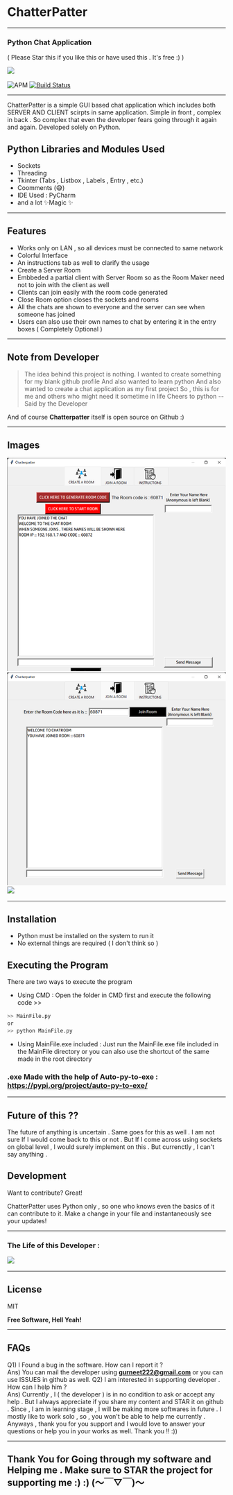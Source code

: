 # ChatterPatter
***
### **Python Chat Application**
( Please Star this if you like this or have used this . It's free :)  )

[![](https://tenor.com/view/python-powered-logo-programming-language-gif-16957606.gif)](https://tenor.com/view/python-powered-logo-programming-language-gif-16957606)

![APM](https://img.shields.io/apm/l/build?style=for-the-badge)
[![Build Status](https://travis-ci.org/joemccann/dillinger.svg?branch=master)](https://travis-ci.org/joemccann/dillinger)
***
ChatterPatter is a simple GUI based chat application which includes both SERVER AND CLIENT scirpts in same application. Simple in front , complex in back . So complex that even the developer fears going through it again and again.
Developed solely on Python.

## Python Libraries and Modules Used

- Sockets
- Threading
- Tkinter (Tabs , Listbox , Labels , Entry , etc.)
- Coomments (😅)
- IDE Used : PyCharm
- and a lot ✨Magic ✨
***
## Features
- Works only on LAN , so all devices must be connected to same network
- Colorful Interface
- An instructions tab as well to clarify the usage
- Create a Server Room
- Embbeded a partial client with Server Room so as the Room Maker need not to join with the client as well
- Clients can join easily with the room code generated
- Close Room option closes the sockets and rooms
- All the chats are shown to everyone and the server can see when someone has joined
- Users can also use their own names to chat by entering it in the entry boxes ( Completely Optional )
***
## Note from Developer

> The idea behind this project is nothing.
> I wanted to create something for my blank github profile
> And also wanted to learn python
> And also wanted to create a chat application as my first project
> So , this is for me and others who might need it sometime in life
> Cheers to python
-- Said by the Developer

And of course **Chatterpatter** itself is open source on Github :)
***
## Images

[![](/images/Create-A-Room.png)](/images/Create-A-Room.png)
[![](/images/Join-A-Room.png)](/images/Join-A-Room.png)
[![](/images/Ins-tructions.png)](/images/Ins-tructions.png)
***
## Installation

- Python must be installed on the system to run it
- No external things are required ( I don't think so )

## Executing the Program 
There are two ways to execute the program
 - Using CMD : Open the folder in CMD first and execute the following code >>
```bash
>> MainFile.py
or
>> python MainFile.py
```
- Using MainFile.exe included : Just run the MainFile.exe file included in the MainFile directory or you can also use the shortcut of the same made in the root directory

### .exe Made with the help of Auto-py-to-exe : https://pypi.org/project/auto-py-to-exe/
***
## Future of this ??
The future of anything is uncertain . Same goes for this as well . I am not sure If I would come back to this or not . But If I come across using sockets on global level , I would surely implement on this . But currenctly , I can't say anything .

## Development

Want to contribute? Great!

ChatterPatter uses Python only , so one who knows even the basics of it can contribute to it.
Make a change in your file and instantaneously see your updates!

***
### The Life of this Developer :
[![](https://i.imgur.com/vT4Oclk.gifv)](https://i.imgur.com/vT4Oclk.gifv)
***
## License

MIT

**Free Software, Hell Yeah!**
***
## FAQs
Q1) I Found a bug in the software. How can I report it ? <br/>
Ans) You can mail the developer using **gurneet222@gmail.com** or you can use ISSUES in github as well.
Q2) I am interested in supporting developer . How can I help him ? <br/>
Ans) Currently , I ( the developer ) is in no condition to ask or accept any help . But I always appreciate if you share my content and STAR it on github . Since , I am in learning stage , I will be making more softwares in future . I mostly like to work solo , so , you won't be able to help me currently . Anyways , thank you for you support and I would love to answer your questions or help you in your works as well. Thank you !! :))
***
## Thank You for Going through my software and Helping me . Make sure to STAR the project for supporting me  :) :) (～￣▽￣)～
